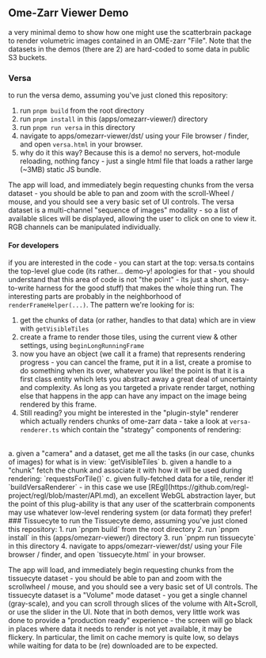 ## Ome-Zarr Viewer Demo

a very minimal demo to show how one might use the scatterbrain package to render volumetric images contained in an OME-zarr "File". Note that the datasets in the demos (there are 2) are hard-coded to some data in public S3 buckets.
### Versa
to run the versa demo, assuming you've just cloned this repository:
1. run `pnpm build` from the root directory
2. run `pnpm install` in this (apps/omezarr-viewer/) directory
3. run `pnpm run versa` in this directory
4. navigate to apps/omezarr-viewer/dst/ using your File browser / finder, and open `versa.html` in your browser.
5. why do it this way? Because this is a demo! no servers, hot-module reloading, nothing fancy - just a single html file that loads a rather large (~3MB) static JS bundle.

The app will load, and immediately begin requesting chunks from the versa dataset - you should be able to pan and zoom with the scroll-Wheel / mouse, and you should see a very basic set of UI controls. The versa dataset is a multi-channel "sequence of images" modality - so a list of available slices will be displayed, allowing the user to click on one to view it. RGB channels can be manipulated individually.

#### For developers
if you are interested in the code - you can start at the top: versa.ts contains the top-level glue code (its rather... demo-y! apologies for that - you should understand that this area of code is not "the point" - its just a short, easy-to-write harness for the good stuff) that makes the whole thing run. The interesting parts are probably in the neighborhood of `renderFrameHelper(...)`. The pattern we're looking for is: </br>
1. get the chunks of data (or rather, handles to that data) which are in view with `getVisibleTiles`
2. create a frame to render those tiles, using the current view & other settings, using `beginLongRunningFrame`
3. now you have an object (we call it a frame) that represents rendering progress - you can cancel the frame, put it in a list, create a promise to do something when its over, whatever you like! the point is that it is a first class entity which lets you abstract away a great deal of uncertainty and complexity. As long as you targeted a private render target, nothing else that happens in the app can have any impact on the image being rendered by this frame.
4. Still reading? you might be interested in the "plugin-style" renderer which actually renders chunks of ome-zarr data - take a look at `versa-renderer.ts` which contain the "strategy" components of rendering:
</br>
    a. given a "camera" and a dataset, get me all the tasks (in our case, chunks of images) for what is in view: `getVisibleTiles`
    b. given a handle to a "chunk" fetch the chunk and associate it with how it will be used during rendering: `requestsForTile()`
    c. given fully-fetched data for a tile, render it! `buildVersaRenderer` - in this case we use [REgl](https://github.com/regl-project/regl/blob/master/API.md), an excellent WebGL abstraction layer, but the point of this plug-ability is that any user of the scatterbrain components may use whatever low-level rendering system (or data format) they prefer!
### Tissuecyte
to run the Tissuecyte demo, assuming you've just cloned this repository:
1. run `pnpm build` from the root directory
2. run `pnpm install` in this (apps/omezarr-viewer/) directory
3. run `pnpm run tissuecyte` in this directory
4. navigate to apps/omezarr-viewer/dst/ using your File browser / finder, and open `tissuecyte.html` in your browser.


The app will load, and immediately begin requesting chunks from the tissuecyte dataset - you should be able to pan and zoom with the scrollwheel / mouse, and you should see a very basic set of UI controls. The tissuecyte dataset is a "Volume" mode dataset - you get a single channel (gray-scale), and you can scroll through slices of the volume with Alt+Scroll, or use the slider in the UI. Note that in both demos, very little work was done to provide a "production ready" experience - the screen will go black in places where data it needs to render is not yet available, it may be flickery. In particular, the limit on cache memory is quite low, so delays while waiting for data to be (re) downloaded are to be expected.